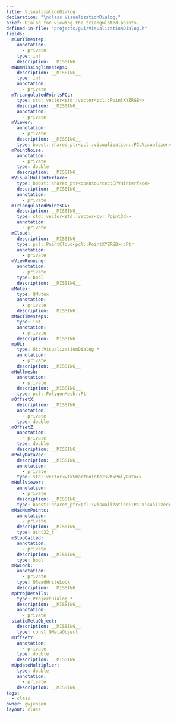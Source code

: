 ```yaml
---
title: VisualizationDialog
declaration: "\nclass VisualizationDialog;"
brief: Dialog for viewing the triangulated points.
defined-in-file: "projects/gui/VisualizationDialog.h"
fields:
  mCurTimestep:
    annotation:
      - private
    type: int
    description: __MISSING__
  mNumMissingTimesteps:
    description: __MISSING__
    type: int
    annotation:
      - private
  mTriangulatedPointsPCL:
    type: std::vector<std::vector<pcl::PointXYZRGB>>
    description: __MISSING__
    annotation:
      - private
  mViewer:
    annotation:
      - private
    description: __MISSING__
    type: boost::shared_ptr<pcl::visualization::PCLVisualizer>
  mPointNoise:
    annotation:
      - private
    type: double
    description: __MISSING__
  mVisualHullInterface:
    type: boost::shared_ptr<opensource::EPVHInterface>
    description: __MISSING__
    annotation:
      - private
  mTriangulatedPointsCV:
    description: __MISSING__
    type: std::vector<std::vector<cv::Point3d>>
    annotation:
      - private
  mCloud:
    description: __MISSING__
    type: pcl::PointCloud<pcl::PointXYZRGB>::Ptr
    annotation:
      - private
  mViewRunning:
    annotation:
      - private
    type: bool
    description: __MISSING__
  mMutex:
    type: QMutex
    annotation:
      - private
    description: __MISSING__
  mMaxTimesteps:
    type: int
    annotation:
      - private
    description: __MISSING__
  mpUi:
    type: Ui::VisualizationDialog *
    annotation:
      - private
    description: __MISSING__
  mHullmesh:
    annotation:
      - private
    description: __MISSING__
    type: pcl::PolygonMesh::Ptr
  mOffsetX:
    description: __MISSING__
    annotation:
      - private
    type: double
  mOffsetZ:
    annotation:
      - private
    type: double
    description: __MISSING__
  mPolyDataVec:
    description: __MISSING__
    annotation:
      - private
    type: std::vector<vtkSmartPointer<vtkPolyData>>
  mHullviewer:
    annotation:
      - private
    description: __MISSING__
    type: boost::shared_ptr<pcl::visualization::PCLVisualizer>
  mMaxNumPoints:
    annotation:
      - private
    description: __MISSING__
    type: uint32_t
  mStopCalled:
    annotation:
      - private
    description: __MISSING__
    type: bool
  mRwLock:
    annotation:
      - private
    type: QReadWriteLock
    description: __MISSING__
  mpProjDetails:
    type: ProjectDialog *
    description: __MISSING__
    annotation:
      - private
  staticMetaObject:
    description: __MISSING__
    type: const QMetaObject
  mOffsetY:
    annotation:
      - private
    type: double
    description: __MISSING__
  mUpdateMultiplier:
    type: double
    annotation:
      - private
    description: __MISSING__
tags:
  - class
owner: gwjensen
layout: class
---
```

